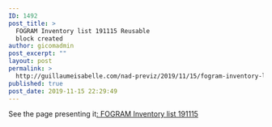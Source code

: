 ```yaml
---
ID: 1492
post_title: >
  FOGRAM Inventory list 191115 Reusable
  block created
author: gicomadmin
post_excerpt: ""
layout: post
permalink: >
  http://guillaumeisabelle.com/nad-previz/2019/11/15/fogram-inventory-list-191115-reusable-block-created/
published: true
post_date: 2019-11-15 22:29:49
---
```

<!-- wp:paragraph -->

See the page presenting it[: FOGRAM Inventory list 191115 ][1]

<!-- /wp:paragraph -->

 [1]: http://guillaumeisabelle.com/nad-previz/?page_id=1491